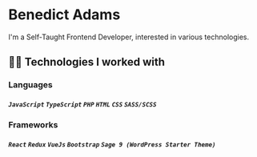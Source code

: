# Benedict Adams

I'm a Self-Taught Frontend Developer, interested in various technologies.

## :man_technologist: Technologies I worked with
### Languages
##### `JavaScript` `TypeScript` `PHP` `HTML` `CSS` `SASS/SCSS`
### Frameworks
##### `React` `Redux` `VueJs` `Bootstrap` `Sage 9 (WordPress Starter Theme)`

<!--
**benada002/benada002** is a ✨ _special_ ✨ repository because its `README.md` (this file) appears on your GitHub profile.

Here are some ideas to get you started:

- 🔭 I’m currently working on ...
- 🌱 I’m currently learning ...
- 👯 I’m looking to collaborate on ...
- 🤔 I’m looking for help with ...
- 💬 Ask me about ...
- 📫 How to reach me: ...
- 😄 Pronouns: ...
- ⚡ Fun fact: ...
-->
